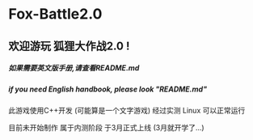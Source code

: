 # Fox-Battle2.0
## 欢迎游玩 狐狸大作战2.0 !
##### 如果需要英文版手册,请查看README.md
##### if you need English handbook, please look "README.md"

此游戏使用C++开发
(可能算是一个文字游戏)
经过实测 Linux 可以正常运行

目前未开始制作
属于内测阶段
于3月正式上线
(3月就开学了...)

